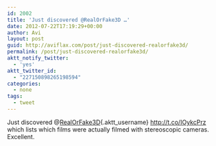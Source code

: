 ```yaml
---
id: 2002
title: 'Just discovered @RealOrFake3D …'
date: 2012-07-22T17:19:29+00:00
author: Avi
layout: post
guid: http://aviflax.com/post/just-discovered-realorfake3d/
permalink: /post/just-discovered-realorfake3d/
aktt_notify_twitter:
  - 'yes'
aktt_twitter_id:
  - "227150898265198594"
categories:
  - none
tags:
  - tweet
---
```

Just discovered @[RealOrFake3D](http://twitter.com/RealOrFake3D){.aktt_username} <a href="http://t.co/IOykcPrz" rel="nofollow">http://t.co/IOykcPrz</a> which lists which films were actually filmed with stereoscopic cameras. Excellent.